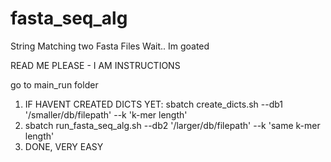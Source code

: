 # fasta_seq_alg
String Matching two Fasta Files
Wait.. Im goated

READ ME PLEASE - I AM INSTRUCTIONS

go to main_run folder

1. IF HAVENT CREATED DICTS YET: sbatch create_dicts.sh --db1 '/smaller/db/filepath' --k 'k-mer length'
2. sbatch run_fasta_seq_alg.sh --db2 '/larger/db/filepath' --k 'same k-mer length'
3. DONE, VERY EASY
